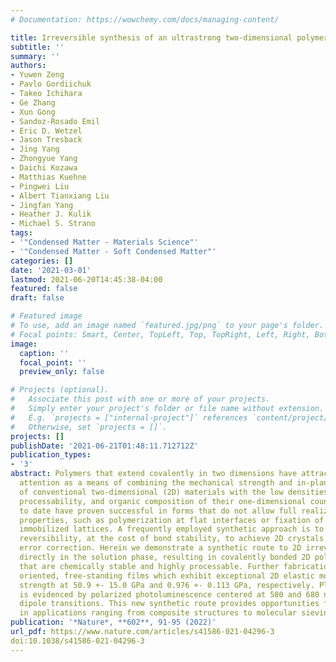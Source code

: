 ```yaml
---
# Documentation: https://wowchemy.com/docs/managing-content/

title: Irreversible synthesis of an ultrastrong two-dimensional polymeric material
subtitle: ''
summary: ''
authors:
- Yuwen Zeng
- Pavlo Gordiichuk
- Takeo Ichihara
- Ge Zhang
- Xun Gong
- Sandoz-Rosado Emil
- Eric D. Wetzel
- Jason Tresback
- Jing Yang
- Zhongyue Yang
- Daichi Kozawa
- Matthias Kuehne
- Pingwei Liu
- Albert Tianxiang Liu
- Jingfan Yang
- Heather J. Kulik
- Michael S. Strano
tags:
- '"Condensed Matter - Materials Science"'
- '"Condensed Matter - Soft Condensed Matter"'
categories: []
date: '2021-03-01'
lastmod: 2021-06-20T14:45:38-04:00
featured: false
draft: false

# Featured image
# To use, add an image named `featured.jpg/png` to your page's folder.
# Focal points: Smart, Center, TopLeft, Top, TopRight, Left, Right, BottomLeft, Bottom, BottomRight.
image:
  caption: ''
  focal_point: ''
  preview_only: false

# Projects (optional).
#   Associate this post with one or more of your projects.
#   Simply enter your project's folder or file name without extension.
#   E.g. `projects = ["internal-project"]` references `content/project/deep-learning/index.md`.
#   Otherwise, set `projects = []`.
projects: []
publishDate: '2021-06-21T01:48:11.712712Z'
publication_types:
- '3'
abstract: Polymers that extend covalently in two dimensions have attracted recent
  attention as a means of combining the mechanical strength and in-plane energy conduction
  of conventional two-dimensional (2D) materials with the low densities, synthetic
  processability, and organic composition of their one-dimensional counterparts. Efforts
  to date have proven successful in forms that do not allow full realization of these
  properties, such as polymerization at flat interfaces or fixation of monomers in
  immobilized lattices. A frequently employed synthetic approach is to introduce microscopic
  reversibility, at the cost of bond stability, to achieve 2D crystals after extensive
  error correction. Herein we demonstrate a synthetic route to 2D irreversible polycondensation
  directly in the solution phase, resulting in covalently bonded 2D polymer platelets
  that are chemically stable and highly processable. Further fabrication offers highly
  oriented, free-standing films which exhibit exceptional 2D elastic modulus and yield
  strength at 50.9 +- 15.0 GPa and 0.976 +- 0.113 GPa, respectively. Platelet alignment
  is evidenced by polarized photoluminescence centered at 580 and 680 nm from different
  dipole transitions. This new synthetic route provides opportunities for 2D polymers
  in applications ranging from composite structures to molecular sieving membranes.
publication: '*Nature*, **602**, 91-95 (2022)'
url_pdf: https://www.nature.com/articles/s41586-021-04296-3
doi:10.1038/s41586-021-04296-3
---
```

